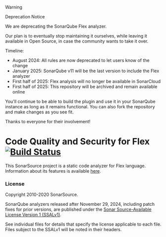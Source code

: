 > [!WARNING]
> Deprecation Notice
>
> We are deprecating the SonarQube Flex analyzer.
>
> Our plan is to eventually stop maintaining it ourselves, while leaving it available in Open Source, in case the community wants to take it over.
>
> Timeline:
> * August 2024: All rules are now deprecated to let users know of the change
> * January 2025: SonarQube v11 will be the last version to include the Flex analyzer
> * First half of 2025: Flex analysis will no longer be available in SonarCloud
> * First half of 2025: This repository will be archived and remain available online
>
> You'll continue to be able to build the plugin and use it in your SonarQube instance as long as it remains functional. You can also fork the repository and make changes as you see fit.
>
> Thanks to everyone for their involvement!

Code Quality and Security for Flex [![Build Status](https://travis-ci.org/SonarSource/sonar-flex.svg?branch=master)](https://travis-ci.org/SonarSource/sonar-flex)
==========

This SonarSource project is a static code analyzer for Flex language. Information about its features is available [here](https://www.sonarsource.com/why-us/products/languages/flex.html).

### License

Copyright 2010-2020 SonarSource.

SonarQube analyzers released after November 29, 2024, including patch fixes for prior versions, are published under the [Sonar Source-Available License Version 1 (SSALv1)](LICENSE.txt).

See individual files for details that specify the license applicable to each file. Files subject to the SSALv1 will be noted in their headers.
